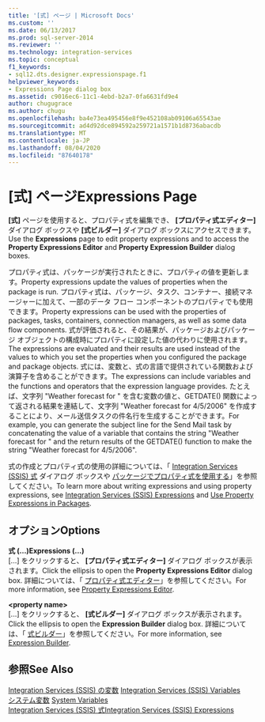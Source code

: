 ```yaml
---
title: '[式] ページ | Microsoft Docs'
ms.custom: ''
ms.date: 06/13/2017
ms.prod: sql-server-2014
ms.reviewer: ''
ms.technology: integration-services
ms.topic: conceptual
f1_keywords:
- sql12.dts.designer.expressionspage.f1
helpviewer_keywords:
- Expressions Page dialog box
ms.assetid: c9016ec6-11c1-4ebd-b2a7-0fa6631fd9e4
author: chugugrace
ms.author: chugu
ms.openlocfilehash: ba4e73ea495456e8f9e452108ab09106a65543ae
ms.sourcegitcommit: ad4d92dce894592a259721a1571b1d8736abacdb
ms.translationtype: MT
ms.contentlocale: ja-JP
ms.lasthandoff: 08/04/2020
ms.locfileid: "87640178"
---
```

# <a name="expressions-page"></a><span data-ttu-id="a5780-102">[式] ページ</span><span class="sxs-lookup"><span data-stu-id="a5780-102">Expressions Page</span></span>
  <span data-ttu-id="a5780-103">**[式]** ページを使用すると、プロパティ式を編集でき、 **[プロパティ式エディター]** ダイアログ ボックスや **[式ビルダー]** ダイアログ ボックスにアクセスできます。</span><span class="sxs-lookup"><span data-stu-id="a5780-103">Use the **Expressions** page to edit property expressions and to access the **Property Expressions Editor** and **Property Expression Builder** dialog boxes.</span></span>  
  
 <span data-ttu-id="a5780-104">プロパティ式は、パッケージが実行されたときに、プロパティの値を更新します。</span><span class="sxs-lookup"><span data-stu-id="a5780-104">Property expressions update the values of properties when the package is run.</span></span> <span data-ttu-id="a5780-105">プロパティ式は、パッケージ、タスク、コンテナー、接続マネージャーに加えて、一部のデータ フロー コンポーネントのプロパティでも使用できます。</span><span class="sxs-lookup"><span data-stu-id="a5780-105">Property expressions can be used with the properties of packages, tasks, containers, connection managers, as well as some data flow components.</span></span> <span data-ttu-id="a5780-106">式が評価されると、その結果が、パッケージおよびパッケージ オブジェクトの構成時にプロパティに設定した値の代わりに使用されます。</span><span class="sxs-lookup"><span data-stu-id="a5780-106">The expressions are evaluated and their results are used instead of the values to which you set the properties when you configured the package and package objects.</span></span> <span data-ttu-id="a5780-107">式には、変数と、式の言語で提供されている関数および演算子を含めることができます。</span><span class="sxs-lookup"><span data-stu-id="a5780-107">The expressions can include variables and the functions and operators that the expression language provides.</span></span> <span data-ttu-id="a5780-108">たとえば、文字列 "Weather forecast for " を含む変数の値と、GETDATE() 関数によって返される結果を連結して、文字列 "Weather forecast for 4/5/2006" を作成することにより、メール送信タスクの件名行を生成することができます。</span><span class="sxs-lookup"><span data-stu-id="a5780-108">For example, you can generate the subject line for the Send Mail task by concatenating the value of a variable that contains the string "Weather forecast for " and the return results of the GETDATE() function to make the string "Weather forecast for 4/5/2006".</span></span>  
  
 <span data-ttu-id="a5780-109">式の作成とプロパティ式の使用の詳細については、「 [Integration Services &#40;SSIS&#41; 式](integration-services-ssis-expressions.md) ダイアログ ボックスや [パッケージでプロパティ式を使用する](use-property-expressions-in-packages.md)」を参照してください。</span><span class="sxs-lookup"><span data-stu-id="a5780-109">To learn more about writing expressions and using property expressions, see [Integration Services &#40;SSIS&#41; Expressions](integration-services-ssis-expressions.md) and [Use Property Expressions in Packages](use-property-expressions-in-packages.md).</span></span>  
  
## <a name="options"></a><span data-ttu-id="a5780-110">オプション</span><span class="sxs-lookup"><span data-stu-id="a5780-110">Options</span></span>  
 <span data-ttu-id="a5780-111">**式 (...)**</span><span class="sxs-lookup"><span data-stu-id="a5780-111">**Expressions (...)**</span></span>  
 <span data-ttu-id="a5780-112">[...] をクリックすると、 **[プロパティ式エディター]** ダイアログ ボックスが表示されます。</span><span class="sxs-lookup"><span data-stu-id="a5780-112">Click the ellipsis to open the **Property Expressions Editor** dialog box.</span></span> <span data-ttu-id="a5780-113">詳細については、「 [プロパティ式エディター](property-expressions-editor.md)」を参照してください。</span><span class="sxs-lookup"><span data-stu-id="a5780-113">For more information, see [Property Expressions Editor](property-expressions-editor.md).</span></span>  
  
 **\<property name>**  
 <span data-ttu-id="a5780-114">[...] をクリックすると、 **[式ビルダー]** ダイアログ ボックスが表示されます。</span><span class="sxs-lookup"><span data-stu-id="a5780-114">Click the ellipsis to open the **Expression Builder** dialog box.</span></span> <span data-ttu-id="a5780-115">詳細については、「 [式ビルダー](expression-builder.md)」を参照してください。</span><span class="sxs-lookup"><span data-stu-id="a5780-115">For more information, see [Expression Builder](expression-builder.md).</span></span>  
  
## <a name="see-also"></a><span data-ttu-id="a5780-116">参照</span><span class="sxs-lookup"><span data-stu-id="a5780-116">See Also</span></span>  
 <span data-ttu-id="a5780-117">[Integration Services &#40;SSIS&#41; の変数](../integration-services-ssis-variables.md) </span><span class="sxs-lookup"><span data-stu-id="a5780-117">[Integration Services &#40;SSIS&#41; Variables](../integration-services-ssis-variables.md) </span></span>  
 <span data-ttu-id="a5780-118">[システム変数](../system-variables.md) </span><span class="sxs-lookup"><span data-stu-id="a5780-118">[System Variables](../system-variables.md) </span></span>  
 [<span data-ttu-id="a5780-119">Integration Services &#40;SSIS&#41; 式</span><span class="sxs-lookup"><span data-stu-id="a5780-119">Integration Services &#40;SSIS&#41; Expressions</span></span>](integration-services-ssis-expressions.md)  
  
  
